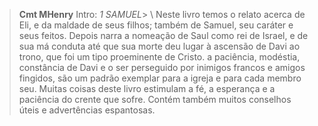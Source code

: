 
> **Cmt MHenry** Intro: *1 SAMUEL*> \ Neste livro temos o relato acerca de Eli, e da maldade de seus filhos; também de Samuel, seu caráter e seus feitos. Depois narra a nomeação de Saul como rei de Israel, e de sua má conduta até que sua morte deu lugar à ascensão de Davi ao trono, que foi um tipo proeminente de Cristo. a paciência, modéstia, constância de Davi e o ser perseguido por inimigos francos e amigos fingidos, são um padrão exemplar para a igreja e para cada membro seu. Muitas coisas deste livro estimulam a fé, a esperança e a paciência do crente que sofre. Contém também muitos conselhos úteis e advertências espantosas.